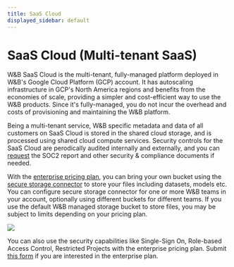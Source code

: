 ```yaml
---
title: SaaS Cloud
displayed_sidebar: default
---
```


# SaaS Cloud (Multi-tenant SaaS)

W&B SaaS Cloud is the multi-tenant, fully-managed platform deployed in W&B's Google Cloud Platform (GCP) account. It has autoscaling infrastructure in GCP's North America regions and benefits from the economies of scale, providing a simpler and cost-efficient way to use the W&B products. Since it's fully-managed, you do not incur the overhead and costs of provisioning and maintaining the W&B platform.

Being a multi-tenant service, W&B specific metadata and data of all customers on SaaS Cloud is stored in the shared cloud storage, and is processed using shared cloud compute services. Security controls for the SaaS Cloud are perodically audited internally and externally, and you can [request](https://security.wandb.ai/) the SOC2 report and other security & compliance documents if needed.

With the [enterprise pricing plan](https://wandb.ai/site/pricing), you can bring your own bucket using the [secure storage connector](../secure-storage-connector.md) to store your files including datasets, models etc. You can configure secure storage connector for one or more W&B teams in your account, optionally using different buckets for different teams. If you use the default W&B managed storage bucket to store files, you may be subject to limits depending on your pricing plan.

![](/images/hosting/saas_cloud_arch.png)

You can also use the security capabilities like Single-Sign On, Role-based Access Control, Restricted Projects with the enterprise pricing plan. Submit [this form](https://wandb.ai/site/for-enterprise/multi-tenant-saas-trial) if you are interested in the enterprise plan.
